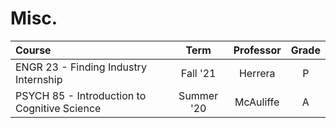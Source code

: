 # Misc.

| Course                                       |    Term    | Professor | Grade |
| :------------------------------------------- | :--------: | :-------: | :---: |
| ENGR 23 - Finding Industry Internship        |  Fall '21  |  Herrera  |   P   |
| PSYCH 85 - Introduction to Cognitive Science | Summer '20 | McAuliffe |   A   |

